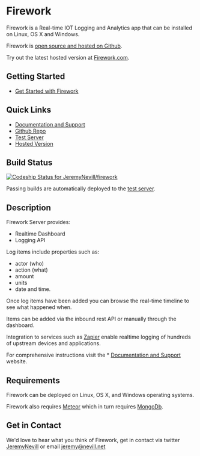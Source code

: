 Firework
========

Firework is a Real-time IOT Logging and Analytics app that can be installed on Linux, OS X and Windows.   

Firework is [open source and hosted on Github](https://github.com/JeremyNevill/firework).

Try out the latest hosted version at [Firework.com](http://firework.com). 


## Getting Started

* [Get Started with Firework](http://docs.firework.com/v1.0/docs)


## Quick Links

* [Documentation and Support](http://docs.firework.com)
* [Github Repo](https://github.com/JeremyNevill/firework)
* [Test Server](http://fwktest.firework.com)
* [Hosted Version](http://firework.com)


## Build Status

[ ![Codeship Status for JeremyNevill/firework](https://codeship.com/projects/97a5df70-7d9d-0132-709d-2e32b970dd46/status?branch=master)](https://codeship.com/projects/56753)

Passing builds are automatically deployed to the [test server](http://fwktest.firework.com). 


## Description

Firework Server provides:

* Realtime Dashboard
* Logging API

Log items include properties such as:

* actor (who)
* action (what)
* amount
* units
* date and time.

Once log items have been added you can browse the real-time timeline to see what happened when.

Items can be added via the inbound rest API or manually through the dashboard.

Integration to services such as [Zapier](https://zapier.com) enable realtime logging of hundreds of upstream devices and applications.

For comprehensive instructions visit the * [Documentation and Support](http://docs.firework.com) website.


## Requirements

Firework can be deployed on Linux, OS X, and Windows operating systems.

Firework also requires [Meteor](https://www.meteor.com) which in turn requires [MongoDb](http://www.mongodb.com).


## Get in Contact

We'd love to hear what you think of Firework, get in contact via twitter [JeremyNevill](https://twitter.com/JeremyNevill) or
email [jeremy@nevill.net](mailto:jeremy@nevill.net)
